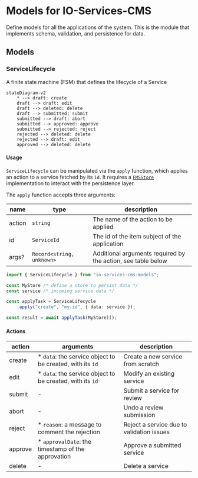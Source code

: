 # Models for IO-Services-CMS

Define models for all the applications of the system. This is the module that implements schema, validation, and persistence for data.

## Models

### ServiceLifecycle
A finite state machine (FSM) that defines the lifecycle of a Service

```mermaid
stateDiagram-v2
    * --> draft: create
    draft --> draft: edit
    draft --> deleted: delete
    draft --> submitted: submit
    submitted --> draft: abort
    submitted --> approved: approve
    submitted --> rejected: reject
    rejected --> deleted: delete
    rejected --> draft: edit
    approved --> deleted: delete
```

#### Usage

`ServiceLifecycle` can be manipulated via the `apply` function, which applies an action to a service fetched by its `id`. It requires a [`FMSStore`](lib/fsm.ts) implementation to interact with the persistence layer.

The `apply` function accepts three arguments:

|name|type|description|
|-|-|-|
|action|`string`|The name of the action to be applied|
|id|`ServiceId`|The id of the item subject of the application|
|args?|`Record<string, unknown>`|Additional arguments required by the action, see table below |


```ts
import { ServiceLifecycle } from "io-services-cms-models";

const MyStore /* define a store to persist data */
const service /* incoming service data */

const applyTask = ServiceLifecycle
    .apply("create", "my-id", { data: service });

const result = await applyTask(MyStore)();
```

#### Actions

|action|arguments|description|
|-|-|-|
|create|* `data`: the service object to be created, with its `id`|Create a new service from scratch| -
|edit|* `data`: the service object to be created, with its `id`|Modify an existing service|
|submit| - |Submit a service for review|
|abort| - |Undo a review submission|
|reject|* `reason`: a message to comment the rejection | Reject a service due to validation issues|
|approve|* `approvalDate`: the timestamp of the approvation | Approve a submitted service |
|delete| - |Delete a service|
